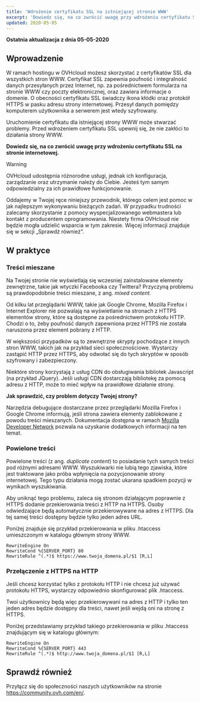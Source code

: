 ```yaml
---
title: 'Wdrożenie certyfikatu SSL na istniejącej stronie WWW'
excerpt: 'Dowiedz się, na co zwrócić uwagę przy wdrożeniu certyfikatu SSL na stronie internetowej'
updated: 2020-05-05
---
```


**Ostatnia aktualizacja z dnia 05-05-2020**

## Wprowadzenie 

W ramach hostingu w OVHcloud możesz skorzystać z certyfikatów SSL dla wszystkich stron WWW. Certyfikat SSL zapewnia poufność i integralność danych przesyłanych przez Internet, np. za pośrednictwem formularza na stronie WWW czy poczty elektronicznej, oraz zawiera informacje o domenie. O obecności certyfikatu SSL świadczy ikona kłódki oraz protokół HTTPS w pasku adresu strony internetowej. Przesył danych pomiędzy komputerem użytkownika a serwerem jest wtedy szyfrowany.

Uruchomienie certyfikatu dla istniejącej strony WWW może stwarzać problemy. Przed wdrożeniem certyfikatu SSL upewnij się, że nie zakłóci to działania strony WWW.

**Dowiedz się, na co zwrócić uwagę przy wdrożeniu certyfikatu SSL na stronie internetowej.**

> [!warning]
>
> OVHcloud udostępnia różnorodne usługi, jednak ich konfiguracja, zarządzanie oraz utrzymanie należy do Ciebie.  Jesteś tym samym odpowiedzialny za ich prawidłowe funkcjonowanie.
> 
> Oddajemy w Twojej ręce niniejszy przewodnik, którego celem jest pomoc w jak najlepszym wykonywaniu bieżących zadań. W przypadku trudności zalecamy skorzystanie z pomocy wyspecjalizowanego webmastera lub kontakt z producentem oprogramowania. Niestety firma OVHcloud nie będzie mogła udzielić wsparcia w tym zakresie. Więcej informacji znajduje się w sekcji „Sprawdź również”.
> 


## W praktyce

### Treści mieszane
Na Twojej stronie nie wyświetlają się wczesniej zainstalowane elementy zewnętrzne, takie jak wtyczki Facebooka czy Twittera? Przyczyną problemu są prawdopodobnie treści mieszane, z ang. *mixed content*.

Od kilku lat przeglądarki WWW, takie jak Google Chrome, Mozilla Firefox i Internet Explorer nie pozwalają na wyświetlanie na stronach z HTTPS elementów strony, które są dostępne za pośrednictwem protokołu HTTP. Chodzi o to, żeby poufność danych zapewniona przez HTTPS nie została naruszona przez element pobrany z HTTP. 

W większości przypadków są to zewnętrzne skrypty pochodzące z innych stron WWW, takich jak na przykład sieci społecznościowe. Wystarczy zastąpić HTTP przez HTTPS, aby odwołać się do tych skryptów w sposób szyfrowany i zabezpieczony. 

Niektóre strony korzystają z usług CDN do obsługiwania bibliotek Javascript (na przykład JQuery). Jeśli usługi CDN dostarczają bibliotekę za pomocą adresu z HTTP, może to mieć wpływ na prawidłowe działanie strony. 

**Jak sprawdzić, czy problem dotyczy Twojej strony?**

Narzędzia debugujące dostarczane przez przeglądarki Mozilla Firefox i Google Chrome informują, jeśli strona zawiera elementy zablokowane z powodu treści mieszanych. Dokumentacja dostępna w ramach [Mozilla Developer Network](https://developer.mozilla.org/en-us/docs/Web/Security/Mixed_content) pozwala na uzyskanie dodatkowych informacji na ten temat.


### Powielone treści
Powielone treści (z ang. *duplicate content*) to posiadanie tych samych treści pod różnymi adresami WWW. Wyszukiwarki nie lubią tego zjawiska, które jest traktowane jako próba wpłynięcia na pozycjonowanie strony internetowej. Tego typu działania mogą zostać ukarana spadkiem pozycji w wynikach wyszukiwania.

Aby uniknąć tego problemu, zaleca się stronom działającym poprawnie z HTTPS dodanie przekierowania treści z HTTP na HTTPS. Osoby odwiedzające będą automatycznie przekierowywane na adres z HTTPS. Dla tej samej treści dostępny będzie tylko jeden adres URL. 

Poniżej znajduje się przykład przekierowania w pliku .htaccess umieszczonym w katalogu głównym strony WWW. 


```
RewriteEngine On
RewriteCond %{SERVER_PORT} 80
RewriteRule ^(.*)$ https://www.twoja_domena.pl/$1 [R,L]
```



### Przełączenie z HTTPS na HTTP
Jeśli chcesz korzystać tylko z protokołu HTTP i nie chcesz już używać protokołu HTTPS, wystarczy odpowiednio skonfigurować plik .htaccess.

Twoi użytkownicy będą więc przekierowywani na adres z HTTP i tylko ten jeden adres będzie dostępny dla treści, nawet jeśli wejdą oni na stronę z HTTPS. 

Poniżej przedstawiamy przykład takiego przekierowania w pliku .htaccess znajdującym się w katalogu głównym:


```
RewriteEngine On
RewriteCond %{SERVER_PORT} 443
RewriteRule ^(.*)$ http://www.twoja_domena.pl/$1 [R,L]
```

## Sprawdź również

Przyłącz się do społeczności naszych użytkowników na stronie <https://community.ovh.com/en/>.
